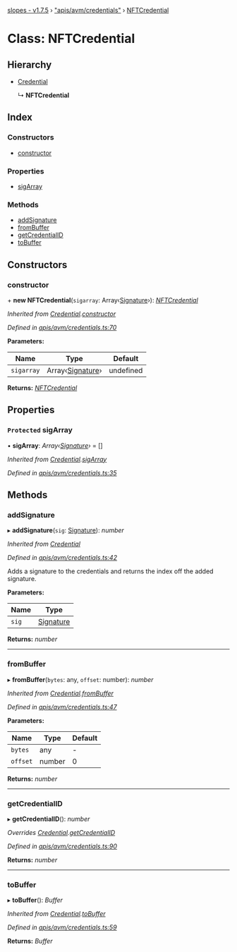 [slopes - v1.7.5](../README.md) › ["apis/avm/credentials"](../modules/_apis_avm_credentials_.md) › [NFTCredential](_apis_avm_credentials_.nftcredential.md)

# Class: NFTCredential

## Hierarchy

* [Credential](_apis_avm_credentials_.credential.md)

  ↳ **NFTCredential**

## Index

### Constructors

* [constructor](_apis_avm_credentials_.nftcredential.md#constructor)

### Properties

* [sigArray](_apis_avm_credentials_.nftcredential.md#protected-sigarray)

### Methods

* [addSignature](_apis_avm_credentials_.nftcredential.md#addsignature)
* [fromBuffer](_apis_avm_credentials_.nftcredential.md#frombuffer)
* [getCredentialID](_apis_avm_credentials_.nftcredential.md#getcredentialid)
* [toBuffer](_apis_avm_credentials_.nftcredential.md#tobuffer)

## Constructors

###  constructor

\+ **new NFTCredential**(`sigarray`: Array‹[Signature](_apis_avm_types_.signature.md)›): *[NFTCredential](_apis_avm_credentials_.nftcredential.md)*

*Inherited from [Credential](_apis_avm_credentials_.credential.md).[constructor](_apis_avm_credentials_.credential.md#constructor)*

*Defined in [apis/avm/credentials.ts:70](https://github.com/ava-labs/slopes/blob/db73b16/src/apis/avm/credentials.ts#L70)*

**Parameters:**

Name | Type | Default |
------ | ------ | ------ |
`sigarray` | Array‹[Signature](_apis_avm_types_.signature.md)› |  undefined |

**Returns:** *[NFTCredential](_apis_avm_credentials_.nftcredential.md)*

## Properties

### `Protected` sigArray

• **sigArray**: *Array‹[Signature](_apis_avm_types_.signature.md)›* =  []

*Inherited from [Credential](_apis_avm_credentials_.credential.md).[sigArray](_apis_avm_credentials_.credential.md#protected-sigarray)*

*Defined in [apis/avm/credentials.ts:35](https://github.com/ava-labs/slopes/blob/db73b16/src/apis/avm/credentials.ts#L35)*

## Methods

###  addSignature

▸ **addSignature**(`sig`: [Signature](_apis_avm_types_.signature.md)): *number*

*Inherited from [Credential](_apis_avm_credentials_.credential.md)*

*Defined in [apis/avm/credentials.ts:42](https://github.com/ava-labs/slopes/blob/db73b16/src/apis/avm/credentials.ts#L42)*

Adds a signature to the credentials and returns the index off the added signature.

**Parameters:**

Name | Type |
------ | ------ |
`sig` | [Signature](_apis_avm_types_.signature.md) |

**Returns:** *number*

___

###  fromBuffer

▸ **fromBuffer**(`bytes`: any, `offset`: number): *number*

*Inherited from [Credential](_apis_avm_credentials_.credential.md).[fromBuffer](_apis_avm_credentials_.credential.md#frombuffer)*

*Defined in [apis/avm/credentials.ts:47](https://github.com/ava-labs/slopes/blob/db73b16/src/apis/avm/credentials.ts#L47)*

**Parameters:**

Name | Type | Default |
------ | ------ | ------ |
`bytes` | any | - |
`offset` | number | 0 |

**Returns:** *number*

___

###  getCredentialID

▸ **getCredentialID**(): *number*

*Overrides [Credential](_apis_avm_credentials_.credential.md).[getCredentialID](_apis_avm_credentials_.credential.md#abstract-getcredentialid)*

*Defined in [apis/avm/credentials.ts:90](https://github.com/ava-labs/slopes/blob/db73b16/src/apis/avm/credentials.ts#L90)*

**Returns:** *number*

___

###  toBuffer

▸ **toBuffer**(): *Buffer*

*Inherited from [Credential](_apis_avm_credentials_.credential.md).[toBuffer](_apis_avm_credentials_.credential.md#tobuffer)*

*Defined in [apis/avm/credentials.ts:59](https://github.com/ava-labs/slopes/blob/db73b16/src/apis/avm/credentials.ts#L59)*

**Returns:** *Buffer*
